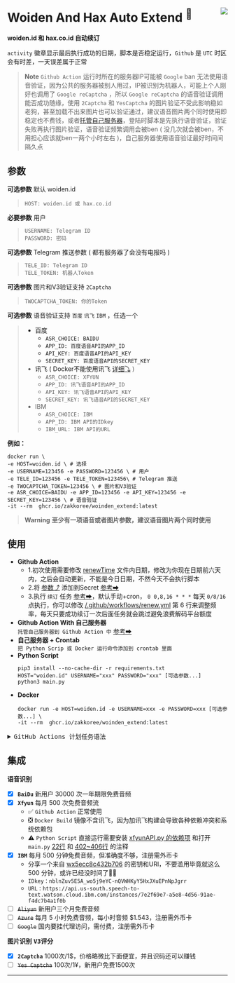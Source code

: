 
# Woiden And Hax Auto Extend <sup>💯</sup>  <img align="right" src="https://img.shields.io/badge/2022.11.22-activity-success" />

**woiden.id 和 hax.co.id 自动续订**    

`activity` 徽章显示最后执行成功的日期，脚本是否稳定运行，`Github` 是 `UTC` 时区会有时差，一天误差属于正常

> **Note** `Github Action` 运行时所在的服务器IP可能被 `Google` ban 无法使用语音验证，因为公共的服务器被别人用过，IP被识别为机器人，可能上个人刚好也调用了 `Google reCaptcha` ，所以 `Google reCaptcha` 的语音验证调用能否成功随缘，使用 `2Captcha` 和 `YesCaptcha` 的图片验证不受此影响稳如老狗，甚至加载不出来图片也可以验证通过，建议语音图片两个同时使用即稳定也不费钱，或者[托管自己服务器](https://docs.github.com/cn/actions/hosting-your-own-runners/about-self-hosted-runners)，登陆时脚本是先执行语音验证，验证失败再执行图片验证，语音验证频繁调用会被ben ( 没几次就会被ben，不用担心应该就ben一两个小时左右 )，自己服务器使用语音验证最好时间间隔久点

## 参数 <a id='01' />

<kbd>**可选参数**</kbd> 默认 woiden.id
> `HOST: woiden.id 或 hax.co.id`</br>

<kbd>**必要参数**</kbd> 用户
> `USERNAME: Telegram ID`</br>
> `PASSWORD: 密码`

<kbd>**可选参数**</kbd> Telegram 推送参数 ( 都有服务器了会没有电报吗 )
> `TELE_ID: Telegram ID`</br>
> `TELE_TOKEN: 机器人Token`</br>

<kbd>**可选参数**</kbd> 图片和V3验证支持 `2Captcha`
> `TWOCAPTCHA_TOKEN: 你的Token`</br>

<kbd>**可选参数**</kbd> 语音验证支持 `百度` `讯飞` `IBM` ，任选一个
> - 百度</br>
>     - `ASR_CHOICE: BAIDU`
>     - `APP_ID: 百度语音API的APP_ID`</br>
>     - `API_KEY: 百度语音API的API_KEY`</br>
>     - `SECRET_KEY: 百度语音API的SECRET_KEY`</br>
> - 讯飞 ( Docker不能使用讯飞 [详细⤵](#001) )</br>
>     - `ASR_CHOICE: XFYUN`
>     - `APP_ID: 讯飞语音API的APP_ID`</br>
>     - `API_KEY: 讯飞语音API的API_KEY`</br>
>     - `SECRET_KEY: 讯飞语音API的SECRET_KEY`</br>
> - IBM</br>
>     - `ASR_CHOICE: IBM`
>     - `APP_ID: IBM API的IDkey`</br>
>     - `IBM_URL: IBM API的URL`</br>

**例如：** 
```shell
docker run \
-e HOST=woiden.id \ # 选择
-e USERNAME=123456 -e PASSWORD=123456 \ # 用户
-e TELE_ID=123456 -e TELE_TOKEN=123456\ # Telegram 推送
-e TWOCAPTCHA_TOKEN=123456 \ # 图片和V3验证
-e ASR_CHOICE=BAIDU -e APP_ID=123456 -e API_KEY=123456 -e SECRET_KEY=123456 \ # 语音验证
-it --rm  ghcr.io/zakkoree/woinden_extend:latest
```

>  **Warning** **至少有一项语音或者图片参数，建议语音图片两个同时使用**

## 使用

- **Github Action**
  - 1.初次使用需要修改 [renewTime](https://github.com/Zakkoree/woiden_extend/blob/main/renewTime#L1) 文件内日期，修改为你现在日期前六天内，之后会自动更新，不能是今日日期，不然今天不会执行脚本
  - 2.将 [参数⤴](#01) 添加到Secret [参考➡](https://docs.github.com/cn/actions/security-guides/encrypted-secrets#creating-encrypted-secrets-for-a-repository)
  - 3.执行 `续订` 任务 [参考➡](https://docs.github.com/cn/actions/managing-workflow-runs/manually-running-a-workflow#running-a-workflow)，默认手动+cron， `0 0,8,16 * * *` 每天 `0/8/16` 点执行，你可以修改 [/.github/workflows/renew.yml](https://github.com/Zakkoree/woiden_extend/blob/main/.github/workflows/renew.yml#L6) 第 6 行来调整频率，每天只要成功续订一次后面任务就会跳过避免浪费解码平台额度
- **Github Action With 自己服务器**</br>
  `托管自己服务器到 Github Action 中` [参考➡](https://docs.github.com/cn/actions/hosting-your-own-runners/about-self-hosted-runners)
- **自己服务器 + Crontab**</br>
  `把 Python Scrip 或 Docker 运行命令添加到 crontab 里面`
- **Python Script**
  ```shell
  pip3 install --no-cache-dir -r requirements.txt
  HOST="woiden.id" USERNAME="xxx" PASSWORD="xxx" [可选参数...]
  python3 main.py
  ```
- **Docker**</br>
  ```shell
  docker run -e HOST=woiden.id -e USERNAME=xxx -e PASSWORD=xxx [可选参数...] \
  -it --rm  ghcr.io/zakkoree/woinden_extend:latest
  ```


<details>
 <summary><kbd>GitHub Actions 计划任务语法</kbd></summary>
    
---
    
计划任务语法有 5 个字段，中间用空格分隔，每个字段代表一个时间单位。</br>

```plain
┌───────────── 分钟 (0 - 59)
│ ┌───────────── 小时 (0 - 23)
│ │ ┌───────────── 日 (1 - 31)
│ │ │ ┌───────────── 月 (1 - 12 或 JAN-DEC)
│ │ │ │ ┌───────────── 星期 (0 - 6 或 SUN-SAT)
│ │ │ │ │
│ │ │ │ │
│ │ │ │ │
* * * * *
```

每个时间字段的含义：

|符号   | 描述        | 举例                                        |
| ----- | -----------| -------------------------------------------|
| `*`   | 任意值      | `* * * * *` 每天每小时每分钟                  |
| `,`   | 值分隔符    | `1,3,4,7 * * * *` 每小时的 1 3 4 7 分钟       |
| `-`   | 范围       | `1-6 * * * *` 每小时的 1-6 分钟               |
| `/`   | 每         | `*/15 * * * *` 每隔 15 分钟                  |

**注**：由于 GitHub Actions 的限制，如果设置为 `* * * * *` 实际的执行频率为每 5 分执行一次。

***

</details>


## 集成
<kbd>**语音识别**</kbd>
- [x] **`BaiDu`** 新用户 30000 次一年期限免费音频
- [x] **`Xfyun`** 每月 500 次免费音频流</br><a id='001' />
    - ✅ `Github Action` 正常使用</br>
    - ❎ `Docker Build` 镜像不含讯飞，因为加讯飞构建会导致各种依赖冲突和系统依赖包</br>
    - ⚠ `Python Script` 直接运行需要安装 [xfyunAPI.py 的依赖项](https://github.com/Zakkoree/woiden_extend/blob/main/xfyunAPI.py#L4-L10) 和打开 `main.py` [22行](https://github.com/Zakkoree/woiden_extend/blob/main/main.py#L22) 和 [402~406行](https://github.com/Zakkoree/woiden_extend/blob/main/main.py#L402-L406) 的注释
- [x] **`IBM`** 每月 500 分钟免费音频，但准确度不够，注册需外币卡</br>
    - 分享一个来自 [wx5ecc8c432b706](https://blog.51cto.com/u_14825502) 的密钥和URl，不要滥用毕竟就这么 500 分钟，或许已经没时间了🤷‍♂️</br>
    - `IDkey：nblnZuv5E5A_wo5j9eYC-nQVWHKyY5HxJXuEPnNpJgrr`</br>
    - `URL：https://api.us-south.speech-to-text.watson.cloud.ibm.com/instances/7e2f69e7-a5e8-4d56-91ae-f4dc7b4a1f0b`
- [ ] ~~`Aliyun`~~ 新用户三个月免费音频
- [ ] ~~`Azure`~~ 每月 5 小时免费音频，每小时音频 $1.543，注册需外币卡
- [ ] ~~`Google`~~ 国内要挂代理访问，需付费，注册需外币卡

<kbd>**图片识别**</kbd>  <kbd>**V3评分**</kbd>
- [x] **`2Captcha`** 1000次/1$，价格略微比下面便宜，并且识码还可以赚钱
- [ ] ~~`Yes Captcha`~~ 100次/1¥，新用户免费1500次

---



